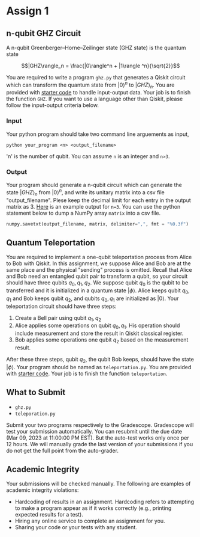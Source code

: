 # Assign 1
<!-- 
In this assignment, you will learn how to set up qiskit environment and need to implment a teleportation circuit with qiskit. You are required to 

- Simulate a n-qubit GHZ circuit and get the measurement result in Qiskit. 
- Get the unitary matrix of this circuit circuit.
- Implement a teleportation circuit in Qiskit -->

## n-qubit GHZ Circuit

A n-qubit Greenberger–Horne–Zeilinger state (GHZ state) is the quantum state
```math
|GHZ\rangle_n = \frac{|0\rangle^n + |1\rangle ^n}{\sqrt{2}}
```
You are required to write a program `ghz.py` that generates a Qiskit circuit which can transform the quantum state from $|0\rangle^n$ to $|GHZ\rangle_n$. You are provided with [starter code](ghz.py) to handle input-output data. Your job is to finish the function `GHZ`. If you want to use a language other than Qiskit, please follow the input-output criteria below.

### Input

Your python program should take two command line arguements as input,

```shell
python your_program <n> <output_filename>
```

'n' is the number of qubit. You can assume `n` is an integer and `n>3`.

### Output

Your program should generate a n-qubit circuit which can generate the state $|GHZ\rangle_n$ from $|0\rangle^n$, and write its unitary matrix into a csv file "output_filename". Plese keep the decimal limit for each entry in the output matrix as 3. [Here](ghz3.csv) is an example output for `n=3`. You can use the python statement below to dump a NumPy array `matrix` into a csv file.

```python
numpy.savetxt(output_filename, matrix, delimiter=",", fmt = "%0.3f")
```


## Quantum Teleportation

You are required to implement a one-qubit teleportation process from Alice to Bob with Qiskit. In this assignment, we suppose Alice and Bob are at the same place and the physical "sending" process is omitted. Recall that Alice and Bob need an entangled qubit pair to transform a qubit, so your circuit should have three qubits $q_0,q_1,q_2$. We suppose qubit $q_0$ is the qubit to be transferred and it is initialized in a quantum state $|\phi\rangle$. Alice keeps qubit $q_0,q_1$ and Bob keeps qubit $q_2$, and qubits $q_0,q_1$ are initialized as $|0\rangle$. Your teleportation circuit should have three steps:

1. Create a Bell pair using qubit $q_1,q_2$
2. Alice applies some operations on qubit $q_0,q_1$. His operation should include measurement and store the result in Qiskit classical register.
3. Bob applies some operations one qubit $q_2$ based on the measurement result.

After these three steps, qubit $q_2$, the qubit Bob keeps, should have the state $|\phi\rangle$. Your program should be named as `teleportation.py`. You are provided with [starter code](teleportation.py). Your job is to finish the function `teleportation`.

## What to Submit

- `ghz.py`
- `teleporation.py`

Submit your two programs respectively to the Gradescope. Gradescope will test your submission automatically. You can resubmit until the due date (Mar 09, 2023 at 11:00:00 PM EST). But the auto-test works only once per 12 hours. We will manually grade the last version of your submissions if you do not get the full point from the auto-grader.

## Academic Integrity

Your submissions will be checked manually. The following are examples of academic integrity violations:

- Hardcoding of results in an assignment. Hardcoding refers to attempting to make a program appear as if it works correctly (e.g., printing expected results for a test).
- Hiring any online service to complete an assignment for you.
- Sharing your code or your tests with any student.
